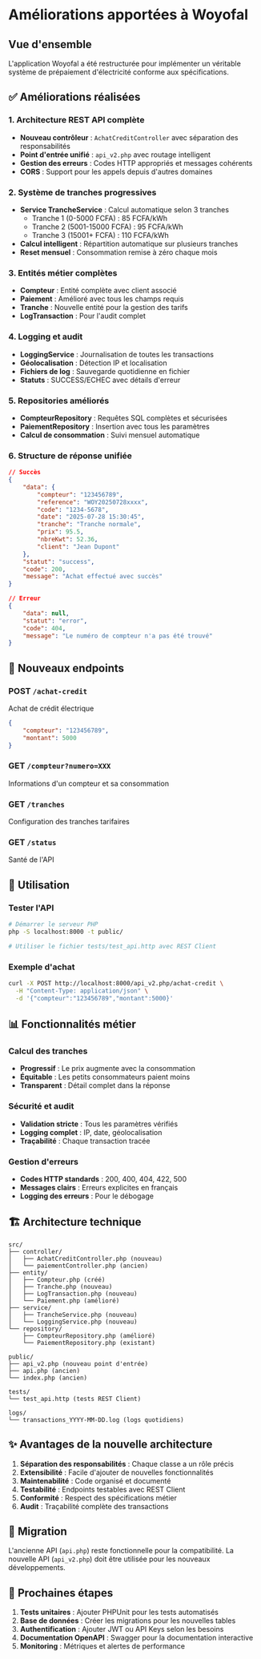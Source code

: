 # Améliorations apportées à Woyofal

## Vue d'ensemble
L'application Woyofal a été restructurée pour implémenter un véritable système de prépaiement d'électricité conforme aux spécifications.

## ✅ Améliorations réalisées

### 1. **Architecture REST API complète**
- **Nouveau contrôleur** : `AchatCreditController` avec séparation des responsabilités
- **Point d'entrée unifié** : `api_v2.php` avec routage intelligent
- **Gestion des erreurs** : Codes HTTP appropriés et messages cohérents
- **CORS** : Support pour les appels depuis d'autres domaines

### 2. **Système de tranches progressives**
- **Service TrancheService** : Calcul automatique selon 3 tranches
  - Tranche 1 (0-5000 FCFA) : 85 FCFA/kWh
  - Tranche 2 (5001-15000 FCFA) : 95 FCFA/kWh  
  - Tranche 3 (15001+ FCFA) : 110 FCFA/kWh
- **Calcul intelligent** : Répartition automatique sur plusieurs tranches
- **Reset mensuel** : Consommation remise à zéro chaque mois

### 3. **Entités métier complètes**
- **Compteur** : Entité complète avec client associé
- **Paiement** : Amélioré avec tous les champs requis
- **Tranche** : Nouvelle entité pour la gestion des tarifs
- **LogTransaction** : Pour l'audit complet

### 4. **Logging et audit**
- **LoggingService** : Journalisation de toutes les transactions
- **Géolocalisation** : Détection IP et localisation
- **Fichiers de log** : Sauvegarde quotidienne en fichier
- **Statuts** : SUCCESS/ECHEC avec détails d'erreur

### 5. **Repositories améliorés**
- **CompteurRepository** : Requêtes SQL complètes et sécurisées
- **PaiementRepository** : Insertion avec tous les paramètres
- **Calcul de consommation** : Suivi mensuel automatique

### 6. **Structure de réponse unifiée**
```json
// Succès
{
    "data": {
        "compteur": "123456789",
        "reference": "WOY20250728xxxx",
        "code": "1234-5678",
        "date": "2025-07-28 15:30:45",
        "tranche": "Tranche normale",
        "prix": 95.5,
        "nbreKwt": 52.36,
        "client": "Jean Dupont"
    },
    "statut": "success",
    "code": 200,
    "message": "Achat effectué avec succès"
}

// Erreur
{
    "data": null,
    "statut": "error", 
    "code": 404,
    "message": "Le numéro de compteur n'a pas été trouvé"
}
```

## 🚀 Nouveaux endpoints

### POST `/achat-credit`
Achat de crédit électrique
```json
{
    "compteur": "123456789",
    "montant": 5000
}
```

### GET `/compteur?numero=XXX`
Informations d'un compteur et sa consommation

### GET `/tranches`
Configuration des tranches tarifaires

### GET `/status`
Santé de l'API

## 🔧 Utilisation

### Tester l'API
```bash
# Démarrer le serveur PHP
php -S localhost:8000 -t public/

# Utiliser le fichier tests/test_api.http avec REST Client
```

### Exemple d'achat
```bash
curl -X POST http://localhost:8000/api_v2.php/achat-credit \
  -H "Content-Type: application/json" \
  -d '{"compteur":"123456789","montant":5000}'
```

## 📊 Fonctionnalités métier

### Calcul des tranches
- **Progressif** : Le prix augmente avec la consommation
- **Équitable** : Les petits consommateurs paient moins
- **Transparent** : Détail complet dans la réponse

### Sécurité et audit
- **Validation stricte** : Tous les paramètres vérifiés
- **Logging complet** : IP, date, géolocalisation
- **Traçabilité** : Chaque transaction tracée

### Gestion d'erreurs
- **Codes HTTP standards** : 200, 400, 404, 422, 500
- **Messages clairs** : Erreurs explicites en français
- **Logging des erreurs** : Pour le débogage

## 🏗️ Architecture technique

```
src/
├── controller/
│   ├── AchatCreditController.php (nouveau)
│   └── paiementController.php (ancien)
├── entity/
│   ├── Compteur.php (créé)
│   ├── Tranche.php (nouveau)
│   ├── LogTransaction.php (nouveau)
│   └── Paiement.php (amélioré)
├── service/
│   ├── TrancheService.php (nouveau)
│   └── LoggingService.php (nouveau)
└── repository/
    ├── CompteurRepository.php (amélioré)
    └── PaiementRepository.php (existant)

public/
├── api_v2.php (nouveau point d'entrée)
├── api.php (ancien)
└── index.php (ancien)

tests/
└── test_api.http (tests REST Client)

logs/
└── transactions_YYYY-MM-DD.log (logs quotidiens)
```

## ✨ Avantages de la nouvelle architecture

1. **Séparation des responsabilités** : Chaque classe a un rôle précis
2. **Extensibilité** : Facile d'ajouter de nouvelles fonctionnalités
3. **Maintenabilité** : Code organisé et documenté
4. **Testabilité** : Endpoints testables avec REST Client
5. **Conformité** : Respect des spécifications métier
6. **Audit** : Traçabilité complète des transactions

## 🔄 Migration

L'ancienne API (`api.php`) reste fonctionnelle pour la compatibilité. La nouvelle API (`api_v2.php`) doit être utilisée pour les nouveaux développements.

## 📝 Prochaines étapes

1. **Tests unitaires** : Ajouter PHPUnit pour les tests automatisés
2. **Base de données** : Créer les migrations pour les nouvelles tables
3. **Authentification** : Ajouter JWT ou API Keys selon les besoins
4. **Documentation OpenAPI** : Swagger pour la documentation interactive
5. **Monitoring** : Métriques et alertes de performance
